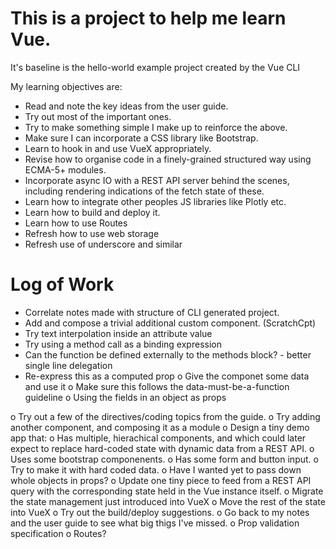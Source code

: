 # This is a project to help me learn Vue.

It's baseline is the hello-world example project created by the Vue CLI

My learning objectives are:

- Read and note the key ideas from the user guide.
- Try out most of the important ones.
- Try to make something simple I make up to reinforce the above.
- Make sure I can incorporate a CSS library like Bootstrap.
- Learn to hook in and use VueX appropriately.
- Revise how to organise code in a finely-grained structured way using
  ECMA-5+ modules.
- Incorporate async IO with a REST API server behind the scenes, including
  rendering indications of the fetch state of these.
- Learn how to integrate other peoples JS libraries like Plotly etc.
- Learn how to build and deploy it.
- Learn how to use Routes
- Refresh how to use web storage
- Refresh use of underscore and similar

# Log of Work

*  Correlate notes made with structure of CLI generated project.
*  Add and compose a trivial additional custom component. (ScratchCpt)
*  Try text interpolation inside an attribute value
*  Try using a method call as a binding expression
*  Can the function be defined externally to the methods block? - better single line delegation
*  Re-express this as a computed prop
o  Give the componet some data and use it
o  Make sure this follows the data-must-be-a-function guideline
o  Using the fields in an object as props

o  Try out a few of the directives/coding topics from the guide.
o  Try adding another component, and composing it as a module
o  Design a tiny demo app that:
    o  Has multiple, hierachical components, and which could later
       expect to replace hard-coded state with dynamic data from a REST API.
    o  Uses some bootstrap componenents.
    o  Has some form and button input.
o  Try to make it with hard coded data.
o  Have I wanted yet to pass down whole objects in props?
o  Update one tiny piece to feed from a REST API query with the corresponding
   state held in the Vue instance itself.
o  Migrate the state management just introduced into VueX
o  Move the rest of the state into VueX
o  Try out the build/deploy suggestions.
o  Go back to my notes and the user guide to see what big thigs I've missed.
    o  Prop validation specification
    o  Routes?

